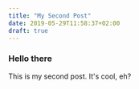 ```yaml
---
title: "My Second Post"
date: 2019-05-29T11:58:37+02:00
draft: true
---
```


### Hello there

This is my second post. It's cool, eh?
